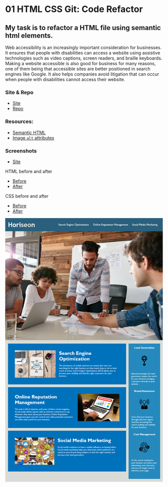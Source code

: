 # 01 HTML CSS Git: Code Refactor

## My task is to refactor a HTML file using semantic html elements. 

Web accessibility is an increasingly important consideration for businesses. It ensures that people with disabilities can access a website using assistive technologies such as video captions, screen readers, and braille keyboards. Making a website accessible is also good for business for many reasons, one of them being that accessible sites are better positioned in search engines like Google. It also helps companies avoid litigation that can occur when people with disabilities cannot access their website.

### Site & Repo
* [Site](https://dj-86.github.io/bootcamp-challenge-week-1/starter/index.html)
* [Repo](https://github.com/DJ-86/bootcamp-challenge-week-1/tree/main/starter)

### Resources:

* [Semantic HTML](https://www.w3schools.com/html/html5_semantic_elements.asp)
* [Image `alt` attributes](https://www.w3schools.com/tags/att_img_alt.asp)

### Screenshots

* [Site](Assets/Site-screenshot.jpg)

HTML before and after
* [Before](Assets/HTML-before.jpg)
* [After](Assets/HTML-after.jpg)

CSS before and after
* [Before](Assets/CSS-before.jpg)
* [After](Assets/CSS-after.jpg)

![The Horiseon webpage includes a navigation bar, a header image, and cards with text and images at the bottom of the page.](Assets/01-html-css-git-challenge-demo.png)
